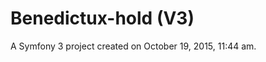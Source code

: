 Benedictux-hold (V3)
====================

A Symfony 3 project created on October 19, 2015, 11:44 am.
